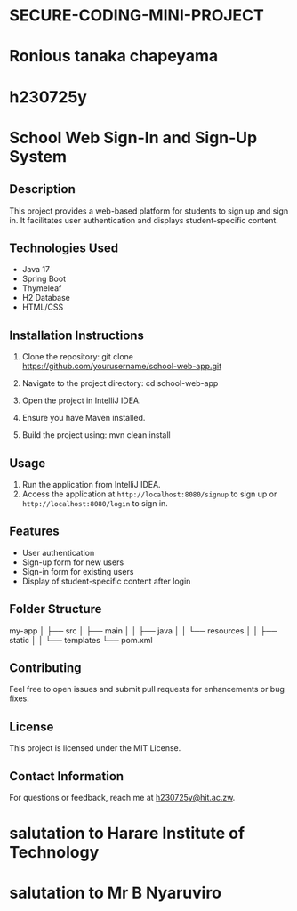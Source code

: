 # SECURE-CODING-MINI-PROJECT
# Ronious tanaka chapeyama
# h230725y
# School Web Sign-In and Sign-Up System

## Description
This project provides a web-based platform for students to sign up and sign in. It facilitates user authentication and displays student-specific content.

## Technologies Used
- Java 17
- Spring Boot
- Thymeleaf
- H2 Database
- HTML/CSS

## Installation Instructions
1. Clone the repository:
git clone https://github.com/yourusername/school-web-app.git


2. Navigate to the project directory:
cd school-web-app


3. Open the project in IntelliJ IDEA.
4. Ensure you have Maven installed.
5. Build the project using:
mvn clean install


## Usage
1. Run the application from IntelliJ IDEA.
2. Access the application at `http://localhost:8080/signup` to sign up or `http://localhost:8080/login` to sign in.

## Features
- User authentication
- Sign-up form for new users
- Sign-in form for existing users
- Display of student-specific content after login

## Folder Structure
my-app │ ├── src │ ├── main │ │ ├── java │ │ └── resources │ │ ├── static │ │ └── templates └── pom.xml


## Contributing
Feel free to open issues and submit pull requests for enhancements or bug fixes.

## License
This project is licensed under the MIT License.

## Contact Information
For questions or feedback, reach me at h230725y@hit.ac.zw.


# salutation to Harare Institute of Technology 
# salutation to Mr B Nyaruviro 
